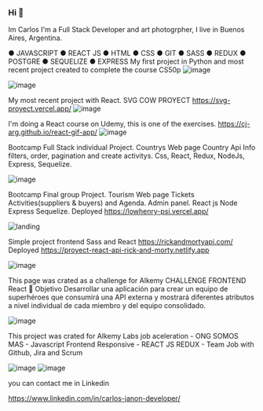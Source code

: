 ### Hi  👋


Im Carlos I'm a Full Stack Developer and art photogrpher, I live in Buenos Aires, Argentina.

 ● JAVASCRIPT
 ● REACT JS 
 ● HTML
 ● CSS 
 ●  GIT 
 ● SASS 
 ● REDUX 
 ● POSTGRE 
 ● SEQUELIZE 
 ● EXPRESS 
My first project in Python and most recent project created to complete the course CS50p ![image](https://github.com/user-attachments/assets/876e68fe-54cb-4032-9f18-fc929bfbccab)


![image](https://github.com/user-attachments/assets/753db0f6-f57c-434e-bdc9-0bbe5a4c53fa)



  
My most recent project with React. SVG COW PROYECT  https://svg-proyect.vercel.app/
![image](https://user-images.githubusercontent.com/75990840/193481446-4cc8c944-d8a9-4e81-b568-3e4ff0be8019.png)


I'm doing a React course on Udemy, this is one of the exercises. https://cj-arg.github.io/react-gif-app/
![image](https://github.com/CJ-arg/CJ-arg/assets/75990840/d5f4ab8c-1bcd-4cea-a9e0-4565f0a322a3)



Bootcamp Full Stack individual Project. Countrys Web page Country Api Info filters, order, pagination and create activitys. Css, React, Redux, NodeJs, Express, Sequelize.


![image](https://user-images.githubusercontent.com/75990840/134075497-a5ec3253-89e9-49d7-be0e-29ba6ac9e67e.png)


Bootcamp Final group Project. Tourism Web page Tickets Activities(suppliers & buyers) and Agenda. Admin panel. React js Node Express Sequelize.
Deployed 
https://lowhenry-psi.vercel.app/

![landing](https://user-images.githubusercontent.com/75990840/134073208-6e3df34e-8f51-4cb0-8abc-29c5faf4d477.png)



Simple project frontend Sass and React https://rickandmortyapi.com/
Deployed https://proyect-react-api-rick-and-morty.netlify.app

![image](https://user-images.githubusercontent.com/75990840/133699154-f537aeae-9d64-4565-9b12-9028a41124af.png)


This page was crated as a challenge for Alkemy
CHALLENGE FRONTEND React 🚀 Objetivo Desarrollar una aplicación para crear un equipo de superhéroes que consumirá una API externa y mostrará diferentes atributos a nivel individual de cada miembro y del equipo consolidado.

![image](https://user-images.githubusercontent.com/75990840/142205995-a325ddd8-a565-469f-b97c-c29063f0eb54.png)



This project was crated for Alkemy Labs job aceleration - ONG SOMOS MAS - Javascript Frontend Responsive - REACT JS REDUX -
Team Job with Github, Jira and Scrum 



![image](https://user-images.githubusercontent.com/75990840/148586268-415a5134-3092-4b4c-ab3c-9bb713165a30.png)
![image](https://user-images.githubusercontent.com/75990840/148584001-67d14f61-609a-47fd-8e61-4615534cf639.png)


you can contact me in Linkedin


https://www.linkedin.com/in/carlos-janon-developer/



<!--
**CJ-arg/CJ-arg** is a ✨ _special_ ✨ repository because its `README.md` (this file) appears on your GitHub profile.

Here are some ideas to get you started:

- 🔭 I’m currently working on ...
- 🌱 I’m currently learning ...
- 👯 I’m looking to collaborate on ...
- 🤔 I’m looking for help with ...
- 💬 Ask me about ...
- 📫 How to reach me: ...
- 😄 Pronouns: ...
- ⚡ Fun fact: ...
-->
